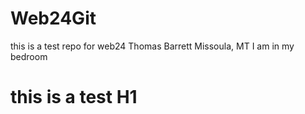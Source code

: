 # Web24Git
this is a test repo for web24 
Thomas Barrett
Missoula, MT
I am in my bedroom
# this is a test H1
